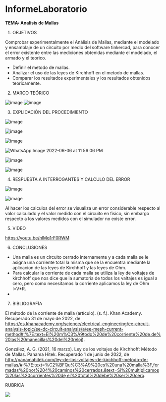 # InformeLaboratorio

**TEMA: Analisis de Mallas**

1. OBJETIVOS

Comprobar experimentalmente el Análisis de Mallas, mediante el modelado y ensamblaje de un circuito por medio del software tinkercad, para conocer el error existente entre las mediciones obtenidas mediante el modelado, el armado y el teorico.

* Definir el metodo de mallas.
* Analizar el uso de las leyes de Kirchhoff en el metodo de mallas.
* Comparar los resultados experimentales y los resultados obtenidos teoricamente.

2. MARCO TEÓRICO 

![image](https://user-images.githubusercontent.com/105679480/172375757-dc41681a-72dc-470f-8f2a-d80a0b50c1e4.png)
![image](https://user-images.githubusercontent.com/105679480/172375837-ba5a2938-3e1a-44ac-9bfd-d4e603e123c1.png)


3. EXPLICACIÓN DEL PROCEDIMIENTO

![image](https://user-images.githubusercontent.com/105570939/172309309-2a8a5ab5-6607-4a63-b940-bbc79b831a7c.png)

![image](https://user-images.githubusercontent.com/105570939/172309352-5b8d7d47-2c4f-4ab2-8d19-44103c669983.png)

![image](https://user-images.githubusercontent.com/105570939/172309406-1fd87854-652a-42fe-ae16-d46b1391b84f.png)

![WhatsApp Image 2022-06-06 at 11 56 06 PM](https://user-images.githubusercontent.com/105570939/172309859-16d335c6-9669-4d6a-a18e-53ff8766bc6a.jpeg)

![image](https://user-images.githubusercontent.com/105570939/172309471-e74166d6-3612-477e-abec-42c24ca1c38c.png)

![image](https://user-images.githubusercontent.com/105570939/172310080-1ddae17f-9de4-4997-b39f-72376f53f7be.png)

4. RESPUESTA A INTERROGANTES Y CALCULO DEL ERROR

![image](https://user-images.githubusercontent.com/105570939/172310168-f849f9a3-7083-4b1b-8f6f-f8fcd2aaa9bc.png)

![image](https://user-images.githubusercontent.com/105570939/172313240-8a1fed3b-3c6d-4a90-85f0-3a066ca8d189.png)

Al hacer los calculos del error se visualiza un error considerable respecto al valor calculado y el valor medido con el circuito en fisico, sin embargo respecto a los valores medidos con el simulador no existe error.

5. VIDEO

https://youtu.be/nlMq1rF0RWM

6. CONCLUSIONES

* Una malla es un circuito cerrado internamente y a cada malla se le asigna una corriente total la misma que se la encuentra mediante la aplicacion de las leyes de Kirchhoff y las leyes de Ohm.
* Para calcular la corriente de cada malla se utiliza la ley de voltajes de kirchhoff que nos dice que la sumatoria de todos los valtajes es igual a cero, pero como necesitamos la corriente aplicamos la ley de Ohm I=V*R.
* 


7. BIBLIOGRAFÍA

El método de la corriente de malla (artículo). (s. f.). Khan Academy. Recuperado 31 de mayo de 2022, de https://es.khanacademy.org/science/electrical-engineering/ee-circuit-analysis-topic/ee-dc-circuit-analysis/a/ee-mesh-current-method#:%7E:text=El%20m%C3%A9todo%20de%20corriente%20de,de%20las%20manecillas%20del%20reloj).

González, A. G. (2021, 16 marzo). Ley de los voltajes de Kirchhoff: Método de Mallas. Panama Hitek. Recuperado 1 de junio de 2022, de http://panamahitek.com/ley-de-los-voltajes-de-kirchhoff-metodo-de-mallas/#:%7E:text=%C2%BFQu%C3%A9%20es%20una%20malla%3F,formadas%20por%204%20caminos%20cerrados.&text=Si%20multiplicamos%20las%20corrientes%20de,el%20total%20debe%20ser%20cero.


RUBRICA

![](https://github.com/doalulema/InformeLaboratorio/blob/main/Laboratorio.png)
